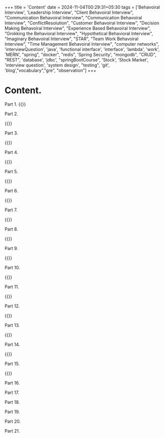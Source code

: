 +++
title = 'Content'
date = 2024-11-04T00:29:31+05:30
tags = ['Behavoiral Interview', 'Leadership Interview', "Client Behavoiral Interview", "Communication Behavoiral Interview",
    "Communication Behavoiral Interview", "ConflictResolution", "Customer Behavoiral Interview", "Decision Making Behavoiral Interview", "Experience Based Behavoiral Interview", "Grokking the Behavioral Interview", "Hypothetical Behavioral Interview", "Imaginary Behavoiral Interview", "STAR", "Team Work Behavoiral Interview", "Time Management Behavoiral Interview", "computer networks", 'interviewQuestion', 'java', 'functional interface', 'interface', 'lambda', 'work', 'MERN', "spring", "docker", "redis", 'Spring Security', "mongodb", "CRUD", "REST", 'database', 'jdbc', "springBootCourse", 'Stock', 'Stock Market', 'interview question', 'system design', "testing", 'git', 'blog',"vocabulary","gre", "observation"]
+++

# Content.


Part 1.
{{<youtube iJLL-KPqBpM>}}


Part 2.

{{<youtube bBTPZ9NdSk8>}}

Part 3.

{{<youtube FU4WlwfS3G0>}}

Part 4.

{{<youtube iuqZvajTOyA>}}

Part 5.

{{<youtube kx-XDoPjoHw>}}

Part 6.

{{<youtube bUHFg8CZFws>}}

Part 7.

{{<youtube FJdryrcDD2s>}}

Part 8.

{{<youtube AZzTHWF7tEc>}}

Part 9.

{{<youtube Dsj8qQ1m5fA>}}

Part 10.

{{<youtube kIcq1_pBQSY>}}

Part 11.

{{<youtube WzHgOl3xvu4>}}

Part 12.

{{<youtube gvIn5QBdGDk>}}

Part 13.

{{<youtube p_q-n09B8K>}}

Part 14.

{{<youtube _KoiMoZZ3C8>}}

Part 15.

{{<youtube D5VIvdAuohc>}}

Part 16.



Part 17.



Part 18.



Part 19.



Part 20.



Part 21.





